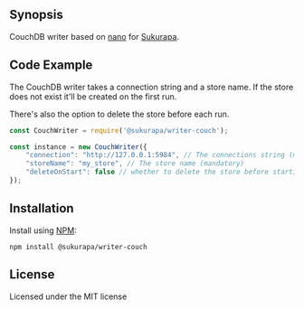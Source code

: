 ## Synopsis

CouchDB writer based on [nano](https://github.com/apache/couchdb-nano) for [Sukurapa](../../).

## Code Example
The CouchDB writer takes a connection string and a store name. If the store does not exist it'll be created on the first run.

There's also the option to delete the store before each run.

```javascript
const CouchWriter = require('@sukurapa/writer-couch');

const instance = new CouchWriter({
    "connection": "http://127.0.0.1:5984", // The connections string (mandatory)
    "storeName": "my_store", // The store name (mandatory)
    "deleteOnStart": false // whether to delete the store before starting (default: false)
});
```

## Installation

Install using [NPM](http://npmjs.com):

`npm install @sukurapa/writer-couch`

## License

Licensed under the MIT license